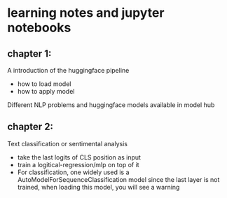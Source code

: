 # learning notes and jupyter notebooks

## chapter 1:

A introduction of the huggingface pipeline
- how to load model
- how to apply model

Different NLP problems and huggingface models available in model hub

## chapter 2:

Text classification or sentimental analysis

- take the last logits of CLS position as input
- train a logitical-regression/mlp on top of it
- For classification, one widely used is a AutoModelForSequenceClassification model
  since the last layer is not trained, when loading this model, you will see a warning
